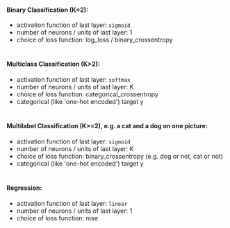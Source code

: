 #### Binary Classification (K=2):
- activation function of last layer: `sigmoid`
- number of neurons / units of last layer: 1
- choice of loss function: log_loss / binary_crossentropy
#   

#### Multiclass Classification (K>2):
- activation function of last layer: `softmax`
- number of neurons / units of last layer: K
- choice of loss function: categorical_crossentropy
- categorical (like 'one-hot encoded') target y
#   

#### Multilabel Classification (K>=2), e.g. a cat and a dog on one picture:
- activation function of last layer: `sigmoid`
- number of neurons / units of last layer: K
- choice of loss function: binary_crossentropy (e.g. dog or not, cat or not)
- categorical (like 'one-hot encoded') target y
#    

#### Regression:
- activation function of last layer: `linear`
- number of neurons / units of last layer: 1
- choice of loss function: mse
